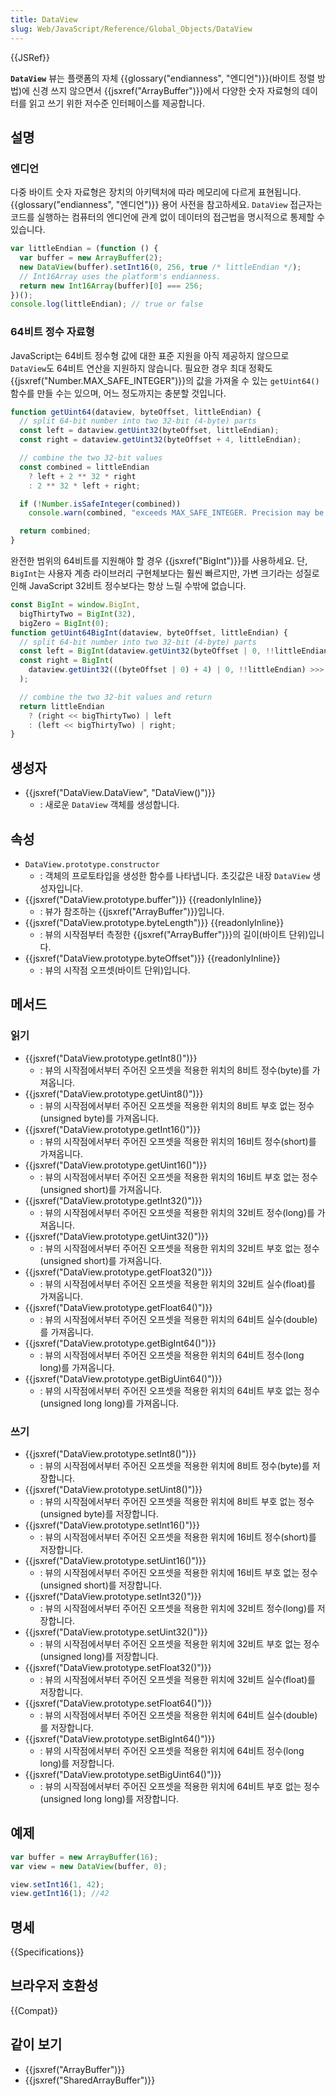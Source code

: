 ```yaml
---
title: DataView
slug: Web/JavaScript/Reference/Global_Objects/DataView
---
```


{{JSRef}}

**`DataView`** 뷰는 플랫폼의 자체 {{glossary("endianness", "엔디언")}}(바이트 정렬 방법)에 신경 쓰지 않으면서 {{jsxref("ArrayBuffer")}}에서 다양한 숫자 자료형의 데이터를 읽고 쓰기 위한 저수준 인터페이스를 제공합니다.

## 설명

### 엔디언

다중 바이트 숫자 자료형은 장치의 아키텍처에 따라 메모리에 다르게 표현됩니다. {{glossary("endianness", "엔디언")}} 용어 사전을 참고하세요. `DataView` 접근자는 코드를 실행하는 컴퓨터의 엔디언에 관계 없이 데이터의 접근법을 명시적으로 통제할 수 있습니다.

```js
var littleEndian = (function () {
  var buffer = new ArrayBuffer(2);
  new DataView(buffer).setInt16(0, 256, true /* littleEndian */);
  // Int16Array uses the platform's endianness.
  return new Int16Array(buffer)[0] === 256;
})();
console.log(littleEndian); // true or false
```

### 64비트 정수 자료형

JavaScript는 64비트 정수형 값에 대한 표준 지원을 아직 제공하지 않으므로 `DataView`도 64비트 연산을 지원하지 않습니다. 필요한 경우 최대 정확도 {{jsxref("Number.MAX_SAFE_INTEGER")}}의 값을 가져올 수 있는 `getUint64()` 함수를 만들 수는 있으며, 어느 정도까지는 충분할 것입니다.

```js
function getUint64(dataview, byteOffset, littleEndian) {
  // split 64-bit number into two 32-bit (4-byte) parts
  const left = dataview.getUint32(byteOffset, littleEndian);
  const right = dataview.getUint32(byteOffset + 4, littleEndian);

  // combine the two 32-bit values
  const combined = littleEndian
    ? left + 2 ** 32 * right
    : 2 ** 32 * left + right;

  if (!Number.isSafeInteger(combined))
    console.warn(combined, "exceeds MAX_SAFE_INTEGER. Precision may be lost");

  return combined;
}
```

완전한 범위의 64비트를 지원해야 할 경우 {{jsxref("BigInt")}}를 사용하세요. 단, `BigInt`는 사용자 계층 라이브러리 구현체보다는 훨씬 빠르지만, 가변 크기라는 성질로 인해 JavaScript 32비트 정수보다는 항상 느릴 수밖에 없습니다.

```js
const BigInt = window.BigInt,
  bigThirtyTwo = BigInt(32),
  bigZero = BigInt(0);
function getUint64BigInt(dataview, byteOffset, littleEndian) {
  // split 64-bit number into two 32-bit (4-byte) parts
  const left = BigInt(dataview.getUint32(byteOffset | 0, !!littleEndian) >>> 0);
  const right = BigInt(
    dataview.getUint32(((byteOffset | 0) + 4) | 0, !!littleEndian) >>> 0,
  );

  // combine the two 32-bit values and return
  return littleEndian
    ? (right << bigThirtyTwo) | left
    : (left << bigThirtyTwo) | right;
}
```

## 생성자

- {{jsxref("DataView.DataView", "DataView()")}}
  - : 새로운 `DataView` 객체를 생성합니다.

## 속성

- `DataView.prototype.constructor`
  - : 객체의 프로토타입을 생성한 함수를 나타냅니다. 초깃값은 내장 `DataView` 생성자입니다.
- {{jsxref("DataView.prototype.buffer")}} {{readonlyInline}}
  - : 뷰가 참조하는 {{jsxref("ArrayBuffer")}}입니다.
- {{jsxref("DataView.prototype.byteLength")}} {{readonlyInline}}
  - : 뷰의 시작점부터 측정한 {{jsxref("ArrayBuffer")}}의 길이(바이트 단위)입니다.
- {{jsxref("DataView.prototype.byteOffset")}} {{readonlyInline}}
  - : 뷰의 시작점 오프셋(바이트 단위)입니다.

## 메서드

### 읽기

- {{jsxref("DataView.prototype.getInt8()")}}
  - : 뷰의 시작점에서부터 주어진 오프셋을 적용한 위치의 8비트 정수(byte)를 가져옵니다.
- {{jsxref("DataView.prototype.getUint8()")}}
  - : 뷰의 시작점에서부터 주어진 오프셋을 적용한 위치의 8비트 부호 없는 정수(unsigned byte)를 가져옵니다.
- {{jsxref("DataView.prototype.getInt16()")}}
  - : 뷰의 시작점에서부터 주어진 오프셋을 적용한 위치의 16비트 정수(short)를 가져옵니다.
- {{jsxref("DataView.prototype.getUint16()")}}
  - : 뷰의 시작점에서부터 주어진 오프셋을 적용한 위치의 16비트 부호 없는 정수(unsigned short)를 가져옵니다.
- {{jsxref("DataView.prototype.getInt32()")}}
  - : 뷰의 시작점에서부터 주어진 오프셋을 적용한 위치의 32비트 정수(long)를 가져옵니다.
- {{jsxref("DataView.prototype.getUint32()")}}
  - : 뷰의 시작점에서부터 주어진 오프셋을 적용한 위치의 32비트 부호 없는 정수(unsigned short)를 가져옵니다.
- {{jsxref("DataView.prototype.getFloat32()")}}
  - : 뷰의 시작점에서부터 주어진 오프셋을 적용한 위치의 32비트 실수(float)를 가져옵니다.
- {{jsxref("DataView.prototype.getFloat64()")}}
  - : 뷰의 시작점에서부터 주어진 오프셋을 적용한 위치의 64비트 실수(double)를 가져옵니다.
- {{jsxref("DataView.prototype.getBigInt64()")}}
  - : 뷰의 시작점에서부터 주어진 오프셋을 적용한 위치의 64비트 정수(long long)를 가져옵니다.
- {{jsxref("DataView.prototype.getBigUint64()")}}
  - : 뷰의 시작점에서부터 주어진 오프셋을 적용한 위치의 64비트 부호 없는 정수(unsigned long long)를 가져옵니다.

### 쓰기

- {{jsxref("DataView.prototype.setInt8()")}}
  - : 뷰의 시작점에서부터 주어진 오프셋을 적용한 위치에 8비트 정수(byte)를 저장합니다.
- {{jsxref("DataView.prototype.setUint8()")}}
  - : 뷰의 시작점에서부터 주어진 오프셋을 적용한 위치에 8비트 부호 없는 정수(unsigned byte)를 저장합니다.
- {{jsxref("DataView.prototype.setInt16()")}}
  - : 뷰의 시작점에서부터 주어진 오프셋을 적용한 위치에 16비트 정수(short)를 저장합니다.
- {{jsxref("DataView.prototype.setUint16()")}}
  - : 뷰의 시작점에서부터 주어진 오프셋을 적용한 위치에 16비트 부호 없는 정수(unsigned short)를 저장합니다.
- {{jsxref("DataView.prototype.setInt32()")}}
  - : 뷰의 시작점에서부터 주어진 오프셋을 적용한 위치에 32비트 정수(long)를 저장합니다.
- {{jsxref("DataView.prototype.setUint32()")}}
  - : 뷰의 시작점에서부터 주어진 오프셋을 적용한 위치에 32비트 부호 없는 정수(unsigned long)를 저장합니다.
- {{jsxref("DataView.prototype.setFloat32()")}}
  - : 뷰의 시작점에서부터 주어진 오프셋을 적용한 위치에 32비트 실수(float)를 저장합니다.
- {{jsxref("DataView.prototype.setFloat64()")}}
  - : 뷰의 시작점에서부터 주어진 오프셋을 적용한 위치에 64비트 실수(double)를 저장합니다.
- {{jsxref("DataView.prototype.setBigInt64()")}}
  - : 뷰의 시작점에서부터 주어진 오프셋을 적용한 위치에 64비트 정수(long long)를 저장합니다.
- {{jsxref("DataView.prototype.setBigUint64()")}}
  - : 뷰의 시작점에서부터 주어진 오프셋을 적용한 위치에 64비트 부호 없는 정수(unsigned long long)를 저장합니다.

## 예제

```js
var buffer = new ArrayBuffer(16);
var view = new DataView(buffer, 0);

view.setInt16(1, 42);
view.getInt16(1); //42
```

## 명세

{{Specifications}}

## 브라우저 호환성

{{Compat}}

## 같이 보기

- {{jsxref("ArrayBuffer")}}
- {{jsxref("SharedArrayBuffer")}}
